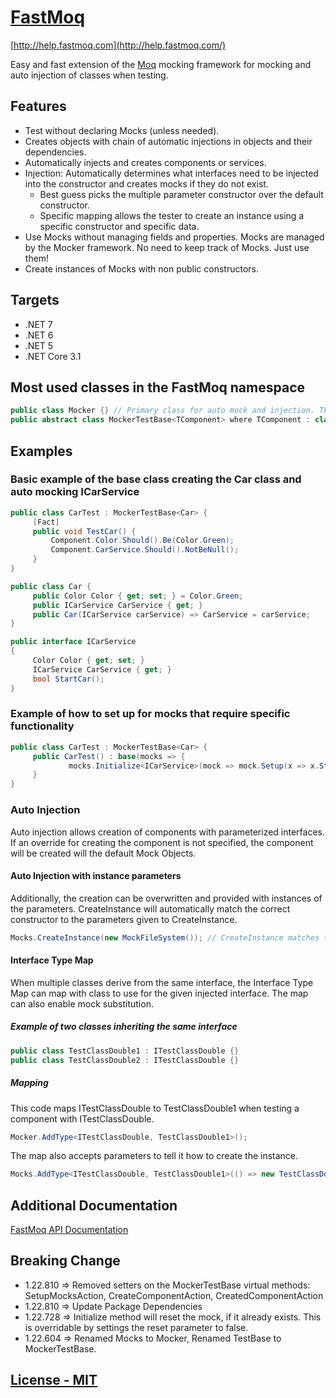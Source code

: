 # [FastMoq](http://help.fastmoq.com/)

[http://help.fastmoq.com](http://help.fastmoq.com/)

Easy and fast extension of the [Moq](https://github.com/Moq) mocking framework for mocking and auto injection of classes when testing.

## Features

- Test without declaring Mocks (unless needed).
- Creates objects with chain of automatic injections in objects and their dependencies.
- Automatically injects and creates components or services.
- Injection: Automatically determines what interfaces need to be injected into the constructor and creates mocks if they do not exist.
  - Best guess picks the multiple parameter constructor over the default constructor.
  - Specific mapping allows the tester to create an instance using a specific constructor and specific data.
- Use Mocks without managing fields and properties. Mocks are managed by the Mocker framework. No need to keep track of Mocks. Just use them!
- Create instances of Mocks with non public constructors.

## Targets

- .NET 7
- .NET 6
- .NET 5
- .NET Core 3.1

## Most used classes in the FastMoq namespace

```cs
public class Mocker {} // Primary class for auto mock and injection. This can be used standalone from MockerTestBase using Mocks property on the base class.
public abstract class MockerTestBase<TComponent> where TComponent : class {} // Assists in the creation of objects and provides direct access to Mocker.
```

## Examples

### Basic example of the base class creating the Car class and auto mocking ICarService

```cs
public class CarTest : MockerTestBase<Car> {
     [Fact]
     public void TestCar() {
         Component.Color.Should().Be(Color.Green);
         Component.CarService.Should().NotBeNull();
     }
}

public class Car {
     public Color Color { get; set; } = Color.Green;
     public ICarService CarService { get; }
     public Car(ICarService carService) => CarService = carService;
}

public interface ICarService
{
     Color Color { get; set; }
     ICarService CarService { get; }
     bool StartCar();
}
```

### Example of how to set up for mocks that require specific functionality

```cs
public class CarTest : MockerTestBase<Car> {
     public CarTest() : base(mocks => {
             mocks.Initialize<ICarService>(mock => mock.Setup(x => x.StartCar).Returns(true));
     }
}
```

### Auto Injection

Auto injection allows creation of components with parameterized interfaces. If an override for creating the component is not specified, the component will be created will the default Mock Objects.

#### Auto Injection with instance parameters

Additionally, the creation can be overwritten and provided with instances of the parameters. CreateInstance will automatically match the correct constructor to the parameters given to CreateInstance.

```cs
Mocks.CreateInstance(new MockFileSystem()); // CreateInstance matches the parameters and types with the Component constructor.
```

#### Interface Type Map

When multiple classes derive from the same interface, the Interface Type Map can map with class to use for the given injected interface.
The map can also enable mock substitution.

##### Example of two classes inheriting the same interface

```cs
public class TestClassDouble1 : ITestClassDouble {}
public class TestClassDouble2 : ITestClassDouble {}
```

##### Mapping

This code maps ITestClassDouble to TestClassDouble1 when testing a component with ITestClassDouble.

```cs
Mocker.AddType<ITestClassDouble, TestClassDouble1>();
```

The map also accepts parameters to tell it how to create the instance.

```cs
Mocks.AddType<ITestClassDouble, TestClassDouble1>(() => new TestClassDouble());
```

## Additional Documentation

[FastMoq API Documentation](https://cwinland.github.io/FastMoq/Help/html/N-FastMoq.htm)

## Breaking Change

- 1.22.810 => Removed setters on the MockerTestBase virtual methods: SetupMocksAction, CreateComponentAction, CreatedComponentAction
- 1.22.810 => Update Package Dependencies
- 1.22.728 => Initialize method will reset the mock, if it already exists. This is overridable by settings the reset parameter to false.
- 1.22.604 => Renamed Mocks to Mocker, Renamed TestBase to MockerTestBase.

## [License - MIT](./License)
